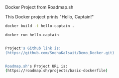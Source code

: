 Docker Project from Roadmap.sh

This Docker project prints "Hello, Captain!"


```bash
docker build -t hello-captain .

docker run hello-captain


Project's Github link is:
(https://github.com/SnehaKalsait/Demo_Docker.git)


Roadmap.sh's Project URL is:
(https://roadmap.sh/projects/basic-dockerfile)

